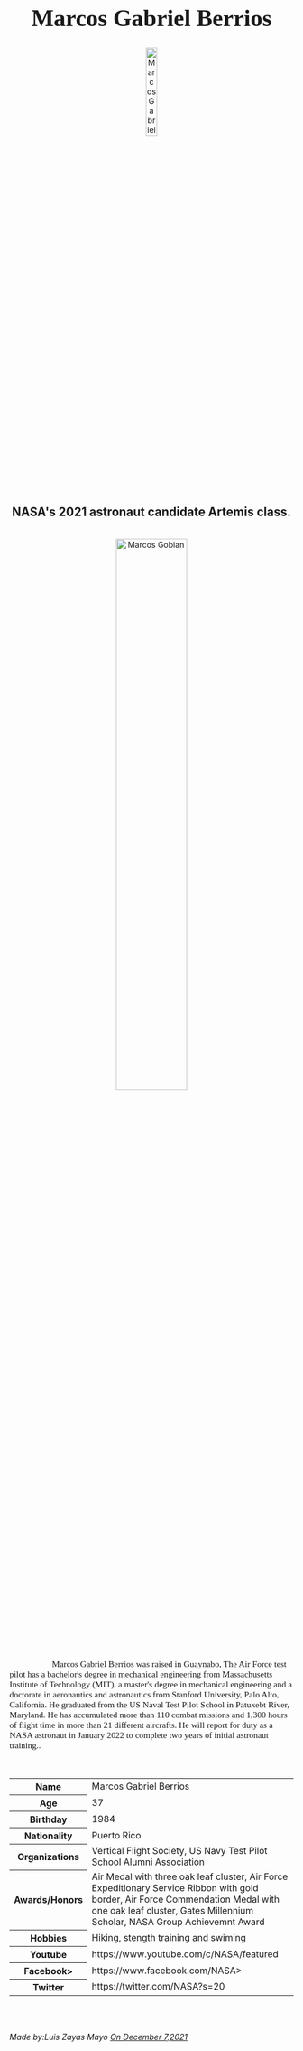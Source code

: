 
<h1 style="font-family:Brush Script MT; font-size:300%;" align="center" > <b>Marcos Gabriel Berrios</b></h1>

<div align="center">
    <img    src="https://user-images.githubusercontent.com/93533398/145138269-d0d9b7ce-5c8a-453b-8185-3cb6018df349.png"
            title="Marcos Gabriel"
            width="20%"
            height="20%" 
            />
</div>

<h2 align="center" >  NASA's 2021 astronaut candidate Artemis class. </h2>

<br>

<div align="center">
    <img    src="https://user-images.githubusercontent.com/93533398/145138400-dc25e5ec-6372-4cf5-b474-5178ff29faaa.png"
            title="Marcos Gobian"
            width="50%"
            height="50%" 
            />
</div>

<br>
<p style = "text-indent: 2cm; font-family: Comic Sans MS; font-size:110%">
    Marcos Gabriel Berrios was raised in Guaynabo, The Air Force test pilot has a bachelor's degree in mechanical engineering from Massachusetts Institute of Technology (MIT), a master's degree in mechanical engineering and a doctorate in aeronautics and astronautics from Stanford University, Palo Alto, California.  He graduated from the US Naval Test Pilot School in Patuxebt River, Maryland.  He has accumulated more than 110 combat missions and 1,300 hours of flight time in more than 21 different aircrafts. He will report for duty as a NASA astronaut in January 2022 to complete two years of initial astronaut training..
  
</p>


<br>


<table>
    <tr>
        <th>Name</th>
        <td>Marcos Gabriel Berrios</td>
    </tr>
    <tr>
        <th>Age</th>
        <td>37</td>
    </tr>
    <tr>
        <th>Birthday</th>
        <td>1984</td>
    </tr>
        <tr>
        <th>Nationality</th>
        <td>Puerto Rico</td>
    </tr>
    <tr>
        <th>Organizations</th>
        <td>Vertical Flight Society, US Navy Test Pilot School Alumni Association</td>
    </tr>
    <tr>
        <th>Awards/Honors</th>
        <td>Air Medal with three oak leaf cluster, Air Force Expeditionary Service Ribbon with gold border, Air Force Commendation Medal with one oak leaf cluster, Gates Millennium Scholar, NASA Group Achievemnt Award</td>
    </tr>
    <tr>
        <th>Hobbies</th>
        <td>Hiking, stength training and swiming</td>
    </tr>
    <tr>
        <th>Youtube</th>
        <td> https://www.youtube.com/c/NASA/featured </td>
    </tr>
    <tr>
        <th>Facebook></th>
        <td>https://www.facebook.com/NASA>
    </tr>
    <tr>
        <th>Twitter</th>
        <td>https://twitter.com/NASA?s=20</td>
   
</table>


<br><br>

<p>
    <i>Made by:Luis Zayas Mayo <u>On December 7,2021</u></i>
</p>
